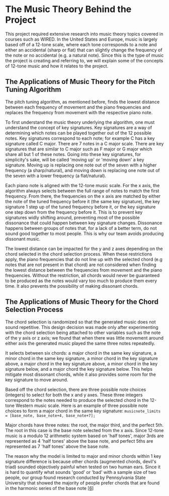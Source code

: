 # The Music Theory Behind the Project

This project required extensive research into music theory topics covered in courses such as WIRED. In the United States and Europe, music is largely based off of a 12-tone scale, where each tone corresponds to a note and either an accidental (sharp or flat) that can slightly change the frequency of the note or no accidental (e.g. a natural note). Since this is the type of music the project is creating and referring to, we will explain some of the concepts of 12-tone music and how it relates to the project.

## The Applications of Music Theory for the Pitch Tuning Algorithm 

The pitch tuning algorithm, as mentioned before, finds the lowest distance between each frequency of movement and the piano frequencies and replaces the frequency from movement with the respective piano note. 

To first understand the music theory underlying the algorithm, one must understand the concept of key signatures. Key signatures are a way of determining which notes can be played together out of the 12 possible notes. Key signatures correspond to each note; for example C has a key signature called C major. There are 7 notes in a C major scale. There are key signatures that are similar to C major such as F major or G major which share all but 1 of these notes. Going into these key signatures, for simplicity's sake, will be called 'moving up' or 'moving down' a key signature. Moving up is replacing one note out of the seven with a higher frequency (a sharp/natural), and moving down is replacing one note out of the seven with a lower frequency (a flat/natural).  

Each piano note is aligned with the 12-tone music scale. For the x axis, the algorithm always selects between the full range of notes to match the first frequency. From there, the frequencies on the x axis are matched by either the note of the tuned frequency before it (the same key signature), the key signature 1 step up of the tuned frequency before it, or the key signature one step down from the frequency before it. This is to prevent key signatures widly shifting around, preventing most of the possible dissonance that could happen between key signature changes. Dissonance happens between groups of notes that, for a lack of a better term, do not sound good together to most people. This is why our team avoids producing dissonant music.

The lowest distance can be impacted for the y and z axes depending on the chord selected in the chord selection process. When these restrictions apply, the piano frequencies that do not line up with the selected chord (e.g notes that are not present in that chord) are not considered when finding the lowest distance between the frequencies from movement and the piano frequencies. Without the restriction, all chords would never be guaranteed to be produced as the notes would vary too much to produce them every time. It also prevents the possibility of making dissonant chords. 


## The Applications of Music Theory for the Chord Selection Process

The chord selection is randomized so that the generated music does not sound repetitive. This design decision was made only after experimenting with the chord selection being attached to other variables such as the note of the y axis or z axis; we found that when there was little movement around either axis the generated music played the same three notes repeatedly. 

It selects between six chords: a major chord in the same key signature, a minor chord in the same key signature, a minor chord in the key signature above, a major chord in the key signature above, a minor chord in the key signature below, and a major chord the key signature below. This helps mitigate most dissonant chords, while it also provides some room for the key signature to move around.

Based off the chord selection, there are three possible note choices (integers) to select for both the x and y axes. These three integers correspond to the notes needed to produce the selected chord in the 12-tone Western music scale. Here is an example of three possible note choices to form a major chord in the same key signature: `musicnote_limits = [base_note, base_note+4, base_note+7];`

Major chords have three notes: the root, the major third, and the perfect 5th. The root in this case is the base note selected from the x axis. Since 12-tone music is a modulo 12 arithmetic system based on 'half tones', major 3rds are represented as 4 'half tones' above the base note, and perfect 5ths are represented as 7 'half tones' above the base note.

The reason why the model is limited to major and minor chords within 1 key signature difference is because other chords (augmented chords, devil's triad) sounded objectively painful when tested on two human ears. Since it is hard to quantify what sounds 'good' or 'bad' with a sample size of two people, our group found research conducted by Pennsylvania State University that showed the majority of people prefer chords that are found in the harmonic series of the base note \[[6](https://sites.psu.edu/siowfa15/2015/09/16/what-makes-chords-sound-good/)\]
